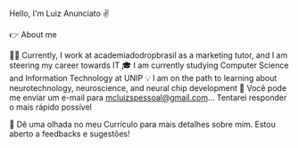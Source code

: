 Hello, I'm Luiz Anunciato ✌️

👉 About me

👨‍💻 Currently, I work at academiadodropbrasil as a marketing tutor, and I am steering my career towards IT
🎓 I am currently studying Computer Science and Information Technology at UNIP
💡  I am on the path to learning about neurotechnology, neuroscience, and neural chip development
💬  Você pode me enviar um e-mail para mcluizspessoal@gmail.com... Tentarei responder o mais rápido possível

📄  Dê uma olhada no meu Currículo para mais detalhes sobre mim. Estou aberto a feedbacks e sugestões!















